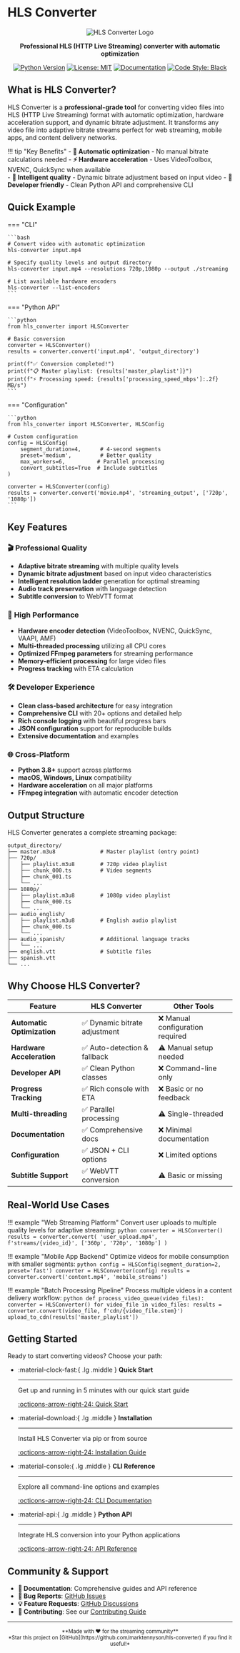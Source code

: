 # HLS Converter

<div align="center">

![HLS Converter Logo](https://via.placeholder.com/300x100/6366f1/white?text=HLS+Converter)

**Professional HLS (HTTP Live Streaming) converter with automatic optimization**

[![Python Version](https://img.shields.io/badge/python-3.8+-blue.svg)](https://python.org)
[![License: MIT](https://img.shields.io/badge/License-MIT-yellow.svg)](https://opensource.org/licenses/MIT)
[![Documentation](https://img.shields.io/badge/docs-mkdocs-blue.svg)](https://marktennyson.github.io/hls-converter/)
[![Code Style: Black](https://img.shields.io/badge/code%20style-black-000000.svg)](https://github.com/psf/black)

</div>

## What is HLS Converter?

HLS Converter is a **professional-grade tool** for converting video files into HLS (HTTP Live Streaming) format with automatic optimization, hardware acceleration support, and dynamic bitrate adjustment. It transforms any video file into adaptive bitrate streams perfect for web streaming, mobile apps, and content delivery networks.

!!! tip "Key Benefits"
    - **🚀 Automatic optimization** - No manual bitrate calculations needed
    - **⚡ Hardware acceleration** - Uses VideoToolbox, NVENC, QuickSync when available  
    - **🎯 Intelligent quality** - Dynamic bitrate adjustment based on input video
    - **🔧 Developer friendly** - Clean Python API and comprehensive CLI

## Quick Example

=== "CLI"

    ```bash
    # Convert video with automatic optimization
    hls-converter input.mp4
    
    # Specify quality levels and output directory
    hls-converter input.mp4 --resolutions 720p,1080p --output ./streaming
    
    # List available hardware encoders
    hls-converter --list-encoders
    ```

=== "Python API"

    ```python
    from hls_converter import HLSConverter
    
    # Basic conversion
    converter = HLSConverter()
    results = converter.convert('input.mp4', 'output_directory')
    
    print(f"✅ Conversion completed!")
    print(f"📋 Master playlist: {results['master_playlist']}")
    print(f"⚡ Processing speed: {results['processing_speed_mbps']:.2f} MB/s")
    ```

=== "Configuration"

    ```python
    from hls_converter import HLSConverter, HLSConfig
    
    # Custom configuration
    config = HLSConfig(
        segment_duration=4,      # 4-second segments
        preset='medium',         # Better quality
        max_workers=6,          # Parallel processing
        convert_subtitles=True  # Include subtitles
    )
    
    converter = HLSConverter(config)
    results = converter.convert('movie.mp4', 'streaming_output', ['720p', '1080p'])
    ```

## Key Features

### 🎬 **Professional Quality**

- **Adaptive bitrate streaming** with multiple quality levels
- **Dynamic bitrate adjustment** based on input video characteristics  
- **Intelligent resolution ladder** generation for optimal streaming
- **Audio track preservation** with language detection
- **Subtitle conversion** to WebVTT format

### 🚀 **High Performance**

- **Hardware encoder detection** (VideoToolbox, NVENC, QuickSync, VAAPI, AMF)
- **Multi-threaded processing** utilizing all CPU cores
- **Optimized FFmpeg parameters** for streaming performance
- **Memory-efficient processing** for large video files
- **Progress tracking** with ETA calculation

### 🛠️ **Developer Experience**

- **Clean class-based architecture** for easy integration
- **Comprehensive CLI** with 20+ options and detailed help
- **Rich console logging** with beautiful progress bars  
- **JSON configuration** support for reproducible builds
- **Extensive documentation** and examples

### 🌐 **Cross-Platform**

- **Python 3.8+** support across platforms
- **macOS, Windows, Linux** compatibility
- **Hardware acceleration** on all major platforms
- **FFmpeg integration** with automatic encoder detection

## Output Structure

HLS Converter generates a complete streaming package:

```
output_directory/
├── master.m3u8              # Master playlist (entry point)
├── 720p/
│   ├── playlist.m3u8        # 720p video playlist
│   ├── chunk_000.ts         # Video segments
│   ├── chunk_001.ts
│   └── ...
├── 1080p/
│   ├── playlist.m3u8        # 1080p video playlist  
│   ├── chunk_000.ts
│   └── ...
├── audio_english/
│   ├── playlist.m3u8        # English audio playlist
│   ├── chunk_000.ts
│   └── ...
├── audio_spanish/           # Additional language tracks
│   └── ...
├── english.vtt              # Subtitle files
├── spanish.vtt
└── ...
```

## Why Choose HLS Converter?

| Feature | HLS Converter | Other Tools |
|---------|---------------|-------------|
| **Automatic Optimization** | ✅ Dynamic bitrate adjustment | ❌ Manual configuration required |
| **Hardware Acceleration** | ✅ Auto-detection & fallback | ⚠️ Manual setup needed |
| **Developer API** | ✅ Clean Python classes | ❌ Command-line only |
| **Progress Tracking** | ✅ Rich console with ETA | ❌ Basic or no feedback |
| **Multi-threading** | ✅ Parallel processing | ⚠️ Single-threaded |
| **Documentation** | ✅ Comprehensive docs | ❌ Minimal documentation |
| **Configuration** | ✅ JSON + CLI options | ❌ Limited options |
| **Subtitle Support** | ✅ WebVTT conversion | ⚠️ Basic or missing |

## Real-World Use Cases

!!! example "Web Streaming Platform"
    Convert user uploads to multiple quality levels for adaptive streaming:
    ```python
    converter = HLSConverter()
    results = converter.convert(
        'user_upload.mp4', 
        f'streams/{video_id}',
        ['360p', '720p', '1080p']
    )
    ```

!!! example "Mobile App Backend"
    Optimize videos for mobile consumption with smaller segments:
    ```python
    config = HLSConfig(segment_duration=2, preset='fast')
    converter = HLSConverter(config)
    results = converter.convert('content.mp4', 'mobile_streams')
    ```

!!! example "Batch Processing Pipeline"
    Process multiple videos in a content delivery workflow:
    ```python
    def process_video_queue(video_files):
        converter = HLSConverter()
        for video_file in video_files:
            results = converter.convert(video_file, f'cdn/{video_file.stem}')
            upload_to_cdn(results['master_playlist'])
    ```

## Getting Started

Ready to start converting videos? Choose your path:

<div class="grid cards" markdown>

-   :material-clock-fast:{ .lg .middle } **Quick Start**

    ---

    Get up and running in 5 minutes with our quick start guide

    [:octicons-arrow-right-24: Quick Start](quickstart.md)

-   :material-download:{ .lg .middle } **Installation**

    ---

    Install HLS Converter via pip or from source

    [:octicons-arrow-right-24: Installation Guide](installation.md)

-   :material-console:{ .lg .middle } **CLI Reference**

    ---

    Explore all command-line options and examples

    [:octicons-arrow-right-24: CLI Documentation](cli.md)

-   :material-api:{ .lg .middle } **Python API**

    ---

    Integrate HLS conversion into your Python applications

    [:octicons-arrow-right-24: API Reference](api/index.md)

</div>

## Community & Support

- **📖 Documentation**: Comprehensive guides and API reference
- **🐛 Bug Reports**: [GitHub Issues](https://github.com/marktennyson/hls-converter/issues)
- **💡 Feature Requests**: [GitHub Discussions](https://github.com/marktennyson/hls-converter/discussions)
- **🤝 Contributing**: See our [Contributing Guide](contributing.md)

---

<div align="center">
<small>**Made with ❤️ for the streaming community**</small><br>
<small>*Star this project on [GitHub](https://github.com/marktennyson/hls-converter) if you find it useful!*</small>
</div>